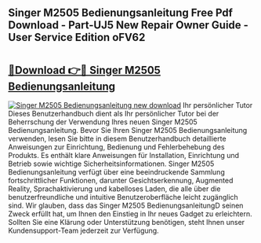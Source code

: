 ## Singer M2505 Bedienungsanleitung Free Pdf Download - Part-UJ5 New Repair Owner Guide - User Service Edition oFV62

# <h2><a href="http://df68du.blite.top/?on=Singer+M2505+Bedienungsanleitung">🔗Download 👉🔴 Singer M2505 Bedienungsanleitung</a></h2>

[![Singer M2505 Bedienungsanleitung new download](https://i.imgur.com/lujVjoI.png)](http://df68du.blite.top/?on=Singer+M2505+Bedienungsanleitung)
Ihr persönlicher Tutor Dieses Benutzerhandbuch dient als Ihr persönlicher Tutor bei der Beherrschung der Verwendung Ihres neuen Singer M2505 Bedienungsanleitung. Bevor Sie Ihren Singer M2505 Bedienungsanleitung verwenden, lesen Sie bitte in diesem Benutzerhandbuch detaillierte Anweisungen zur Einrichtung, Bedienung und Fehlerbehebung des Produkts. Es enthält klare Anweisungen für Installation, Einrichtung und Betrieb sowie wichtige Sicherheitsinformationen. Singer M2505 Bedienungsanleitung verfügt über eine beeindruckende Sammlung fortschrittlicher Funktionen, darunter Gesichtserkennung, Augmented Reality, Sprachaktivierung und kabelloses Laden, die alle über die benutzerfreundliche und intuitive Benutzeroberfläche leicht zugänglich sind. Wir glauben, dass das Singer M2505 BedienungsanleitungD seinen Zweck erfüllt hat, um Ihnen den Einstieg in Ihr neues Gadget zu erleichtern. Sollten Sie eine Klärung oder Unterstützung benötigen, steht Ihnen unser Kundensupport-Team jederzeit zur Verfügung.
